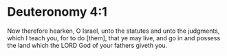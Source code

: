 # Deuteronomy 4:1

Now therefore hearken, O Israel, unto the statutes and unto the judgments, which I teach you, for to do [them], that ye may live, and go in and possess the land which the LORD God of your fathers giveth you.